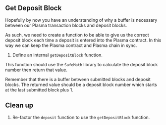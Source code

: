 ## Get Deposit Block

Hopefully by now you have an understanding of why a buffer is necessary between our Plasma transaction blocks and deposit blocks. 

As such, we need to create a function to be able to give us the correct deposit block each time a deposit is entered into the Plasma contract. In this way we can keep the Plasma contract and Plasma chain in sync.

1. Define an internal `getDepositBlock` function. 

This function should use the `SafeMath` library to calculate the deposit block number then return that value. 

Remember that there is a buffer between submitted blocks and deposit blocks. The returned value should be a deposit block number which starts at the last submitted block plus 1.

## Clean up

1. Re-factor the `deposit` function to use the `getDepositBlock` function.
